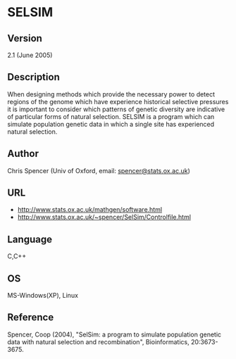 # SELSIM

## Version
2.1 (June 2005)

## Description
When designing methods which provide the necessary power to detect regions of the genome which have experience historical selective pressures it is important to consider which patterns of genetic diversity are indicative of particular forms of natural selection. SELSIM is a program which can simulate population genetic data in which a single site has experienced natural selection.

## Author
Chris Spencer (Univ of Oxford, email: spencer@stats.ox.ac.uk)

## URL
* http://www.stats.ox.ac.uk/mathgen/software.html
* http://www.stats.ox.ac.uk/~spencer/SelSim/Controlfile.html

## Language
C,C++

## OS
MS-Windows(XP), Linux

## Reference
Spencer, Coop (2004), "SelSim: a program to simulate population genetic data with natural selection and recombination", Bioinformatics, 20:3673-3675.